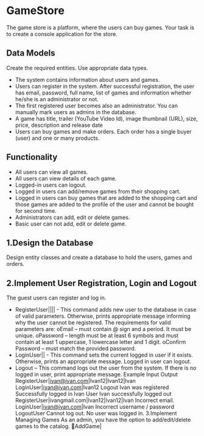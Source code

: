 # GameStore

The game store is a platform, where the users can buy games. Your task is to create a console application for the store.
## Data Models

Create the required entities. Use appropriate data types.
* The system contains information about users and games.
* Users can register in the system. After successful registration, the user has email, password, full name, list of games and information whether he/she is an administrator or not.
* The first registered user becomes also an administrator. You can manually mark users as admins in the database.
* A game has title, trailer (YouTube Video Id), image thumbnail (URL), size, price, description and release date
* Users can buy games and make orders. Each order has a single buyer (user) and one or many products.
## Functionality

* All users can view all games.
* All users can view details of each game.
* Logged-in users can logout.
* Logged in users can add/remove games from their shopping cart. 
* Logged in users can buy games that are added to the shopping cart and those games are added to the profile of the user and cannot be bought for second time.
* Administrators can add, edit or delete games.
* Basic user can not add, edit or delete game. 
## 1.Design the Database
Design entity classes and create a database to hold the users, games and orders.
## 2.Implement User Registration, Login and Logout
The guest users can register and log in. 
* RegisterUser|<email>|<password>|<confirmPassword>|<fullName> - This command adds new user to the database in case of valid parameters.   Otherwise, prints appropriate message informing why the user cannot be registered. The requirements for valid parameters are:
    oEmail – must contain @ sign and a period. It must be unique.
    oPassword – length must be at least 6 symbols and must contain at least 1 uppercase, 1 lowercase letter and 1 digit.
    oConfirm Password – must match the provided password.
* LoginUser|<email>|<password> - This command sets the current logged in user if it exists. Otherwise, prints an appropriate message.
    Logged in user can logout.
* Logout – This command logs out the user from the system. If there is no logged in user, print appropriate message.
Example
Input	Output
RegisterUser|ivan@ivan.com|Ivan12|Ivan12|Ivan
LoginUser|ivan@ivan.com|Ivan12
Logout	Ivan was registered
Successfully logged in Ivan
User Ivan successfully logged out
RegisterUser|ivangmail.com|Ivan12|Ivan12|Ivan	Incorrect email.
LoginUser|ivan@ivan.com|Ivan	Incorrect username / password
LogoutUser	Cannot log out. No user was logged in.
3.Implement Managing Games
As an admin, you have the option to add/edit/delete games to the catalog. 
AddGame|<title>|<price>|<size>|<trailer>|<thubnailURL>|<description>|<releaseDate>
EditGame|<id>|<values> - A game should be edited in case of valid id. Otherwise, print appropriate message.
A game should be added/edited only to the catalog, if it matches the following criteria:
oTitle – has to begin with an uppercase letter and must have length between 3 and 100 symbols (inclusively).
oPrice – must be a positive number with precision up to 2 digits after the floating point.
oSize – must be a positive number with precision up to 1 digit after the floating point.
oTrailer – only videos from YouTube are allowed. Only their ID, which is a string of exactly 11 characters, should be saved to the database. 
For example, if the URL to the trailer is https://www.youtube.com/watch?v=edYCtaNueQY, the required part that must be saved into the database is edYCtaNueQY. That would be always the last 11 characters from the provided URL.
oThumbnail URL – it should be a plain text starting with http://, https:// or null
oDescription – must be at least 20 symbols
DeleteGame|<id> - A game should be deleted in case of valid id. Otherwise, print an appropriate message.
Example
Input	Output
AddGame|Overwatch|100.00|15.5|FqnKB22pOC0|https://us.battle.net/forums/static/images/social-thumbs/overwatch.png|Overwatch is a team-based multiplayer online first-person shooter video game developed and published by Blizzard Entertainment.|24-05-2016
EditGame|1|price=80.00|size=12.0
DeleteGame|1	Added Overwatch
Edited Overwatch
Deleted Overwatch

4.Implement View Games 
Implement a view for retrieving different information about the games.
AllGames - print titles and price of all games.
DetailsGame|<gameTitle> - print details for а single game. 
OwnedGames – print the games bought by the currently logged in user. 
oFirst you have to make a game purchase method from a user

Example
Input	Output
AllGames	Overwatch 80.00
Assassin’s Creed 70.00
Tomb Raider 80.00
…
DetailGame|Overwatch	Title: Overwatch
Price: 80.00 
Description: Overwatch is a team-based multiplayer online first-person shooter video game developed and published by Blizzard Entertainment. 
Release date: 24-05-2016
OwnedGames	Overwatch
Assassin's Creed
…

5.Implement Shopping Cart*
Each user should be able to buy a game. 
AddItem|<gameTitle> - add game to shopping cart.
RemoveItem|<gameTitle> - remove game from shopping cart.
BuyItem – buy all games from shopping cart.
oA user can buy a game only once!
oIf he owns a game, he shouldn't be able to add it to the shopping cart.
Example
Input	Output
AddItem|Overwatch
RemoveItem|Overwatch
AddItem|Overwatch
BuyItem	Overwatch added to cart.
Overwatch removed from cart.
Overwatch added to cart.
Successfully bought games:
 -Overwatch

